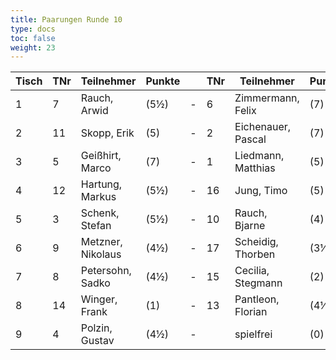 ```yaml
---
title: Paarungen Runde 10
type: docs
toc: false
weight: 23
---
```


| Tisch | TNr | Teilnehmer          | Punkte |   | TNr | Teilnehmer          | Punkte | Ergebnis |
|-------|-----|---------------------|--------|---|-----|---------------------|--------|----------|
| 1     | 7   | Rauch, Arwid        | (5½)   | - | 6   | Zimmermann, Felix   | (7)    | 1 - 0    |
| 2     | 11  | Skopp, Erik         | (5)    | - | 2   | Eichenauer, Pascal  | (7)    | 1 - 0    |
| 3     | 5   | Geißhirt, Marco     | (7)    | - | 1   | Liedmann, Matthias  | (5)    | 1 - 0    |
| 4     | 12  | Hartung, Markus     | (5½)   | - | 16  | Jung, Timo          | (5)    | 1 - 0    |
| 5     | 3   | Schenk, Stefan      | (5½)   | - | 10  | Rauch, Bjarne       | (4)    | 1 - 0    |
| 6     | 9   | Metzner, Nikolaus   | (4½)   | - | 17  | Scheidig, Thorben   | (3½)   | 1 - 0    |
| 7     | 8   | Petersohn, Sadko    | (4½)   | - | 15  | Cecilia, Stegmann   | (2)    | 1 - 0    |
| 8     | 14  | Winger, Frank       | (1)    | - | 13  | Pantleon, Florian   | (4½)   | 0 - 1    |
| 9     | 4   | Polzin, Gustav      | (4½)   | - |     | spielfrei           | (0)    | +        |